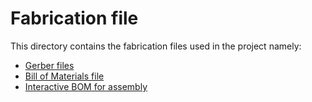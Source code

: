 # Fabrication file

This directory contains the fabrication files used in the project namely:

- [Gerber files](./gerber.zip)
- [Bill of Materials file](./bom.csv)
- [Interactive BOM for assembly](./smooth-tracks_rev0.html)
